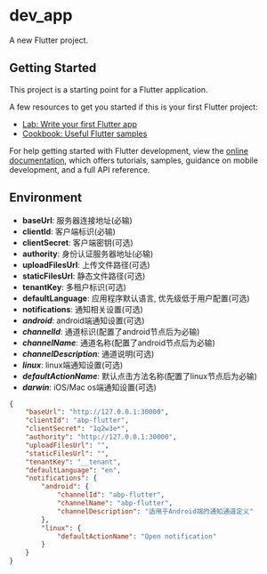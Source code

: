 # dev_app

A new Flutter project.

## Getting Started

This project is a starting point for a Flutter application.

A few resources to get you started if this is your first Flutter project:

- [Lab: Write your first Flutter app](https://docs.flutter.dev/get-started/codelab)
- [Cookbook: Useful Flutter samples](https://docs.flutter.dev/cookbook)

For help getting started with Flutter development, view the
[online documentation](https://docs.flutter.dev/), which offers tutorials,
samples, guidance on mobile development, and a full API reference.

## Environment

* **baseUrl**: 服务器连接地址(必输)
* **clientId**: 客户端标识(必输)
* **clientSecret**: 客户端密钥(可选)
* **authority**: 身份认证服务器地址(必输)
* **uploadFilesUrl**: 上传文件路径(可选)
* **staticFilesUrl**: 静态文件路径(可选)
* **tenantKey**: 多租户标识(可选)
* **defaultLanguage**: 应用程序默认语言, 优先级低于用户配置(可选)
* **notifications**: 通知相关设置(可选)
*  ***android***: android端通知设置(可选)
*    ***channelId***: 通道标识(配置了android节点后为必输)
*    ***channelName***: 通道名称(配置了android节点后为必输)
*    ***channelDescription***: 通道说明(可选)
*  ***linux***: linux端通知设置(可选)
*    ***defaultActionName***: 默认点击方法名称(配置了linux节点后为必输)
*  ***darwin***: iOS/Mac os端通知设置(可选)

```json
{
    "baseUrl": "http://127.0.0.1:30000",
    "clientId": "abp-flutter",
    "clientSecret": "1q2w3e*",
    "authority": "http://127.0.0.1:30000",
    "uploadFilesUrl": "",
    "staticFilesUrl": "",
    "tenantKey": "__tenant",
    "defaultLanguage": "en",
    "notifications": {
        "android": {
            "channelId": "abp-flutter",
            "channelName": "abp-flutter",
            "channelDescription": "适用于Android端的通知通道定义"
        },
        "linux": {
            "defaultActionName": "Open notification"
        }
    }
}
```